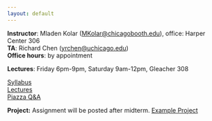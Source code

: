 ```yaml
---
layout: default
---
```


**Instructor**: Mladen Kolar ([MKolar@chicagobooth.edu](mailto:MKolar@chicagobooth.edu)), office: Harper Center 306   
**TA**: Richard Chen ([yrchen@uchicago.edu](mailto:yrchen@uchicago.edu))  
**Office hours**: by appointment  

**Lectures**: Friday 6pm-9pm, Saturday 9am-12pm, Gleacher 308  

[Syllabus](syllabus)  
[Lectures](lectures)  
[Piazza Q&A](https://piazza.com/chicagobooth/spring2016/bus41000/home)  

**Project:** Assignment will be posted after midterm. [Example Project](https://github.com/mlakolar/BUS41000/raw/master/files/example_project.pdf)

